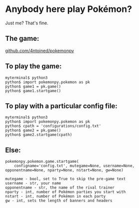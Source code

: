 # Anybody here play Pokémon?
Just me? That's fine.

## The game:

[github.com/4ntoined/pokemonpy](https://github.com/4ntoined/pokemonpy)

## To play the game:

```
myterminal$ python3
python$ import pokemonpy.pokemon as pk
python$ game1 = pk.game()
python$ game1.startgame()
```

## To play with a particular config file:

```
myterminal$ python3
python$ import pokemonpy.pokemon as pk
python$ cpath = 'configurations/config.txt'
python$ game2 = pk.game()
python$ game2.startgame(cpath)
```

## Else:

```
pokemonpy.pokemon.game.startgame(
    configname='config.txt', mutegame=None, username=None, opponentname=None, nparty=None, nstart=None, gw=None)

mutegame - bool, set to True to skip the pre-game text
username - str, your name
opponentname - str, the name of the rival trainer
nparty - int, number of Pokémon parties you start with
nstart - int, number of Pokémon in each party
gw - int, sets the length of banners and headers
```

